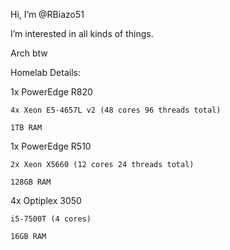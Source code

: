 Hi, I’m @RBiazo51

I’m interested in all kinds of things.

Arch btw

Homelab Details:

1x PowerEdge R820

	4x Xeon E5-4657L v2 (48 cores 96 threads total)
	
	1TB RAM
	
1x PowerEdge R510

	2x Xeon X5660 (12 cores 24 threads total)
	
	128GB RAM
	
4x Optiplex 3050

	i5-7500T (4 cores)
	
	16GB RAM
